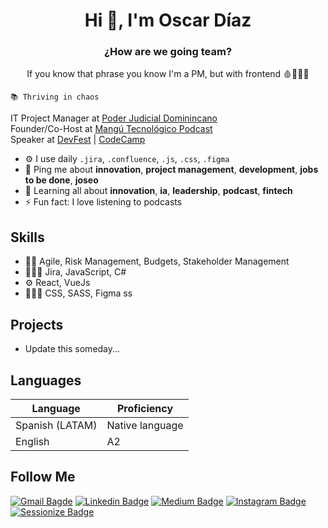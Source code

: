 <h1 align="center">Hi 🚀, I'm Oscar Díaz </h1>
<h3 align="center">¿How are we going team?</h3>
<p align="center">If you know that phrase you know I'm a PM, but with frontend 🩸👨🏾‍💻</p>

`📚 Thriving in chaos`

IT Project Manager at [Poder Judicial Dominincano](https://poderjudicial.gob.do)<br>
Founder/Co-Host at [Mangú Tecnológico Podcast](http://mangutecnologico.com)<br>
Speaker at [DevFest](https://devfest.gdgsantodomingo.org) | [CodeCamp](https://codecampsdq.com)

- ⚙️ I use daily `.jira`, `.confluence`, `.js`, `.css`, `.figma`
- 💬 Ping me about **innovation**, **project management**, **development**, **jobs to be done**, **joseo**
- 🌱 Learning all about **innovation**, **ia**, **leadership**, **podcast**, **fintech**
- ⚡️ Fun fact: I love listening to podcasts

## Skills
- 🥷🏾 Agile, Risk Management, Budgets, Stakeholder Management
- 👨🏾‍💻 Jira, JavaScript, C#
- ⚙️ React, VueJs
- 🧑🏾‍🎨 CSS, SASS, Figma
ss
## Projects
- Update this someday...

## Languages
| Language | Proficiency |
| ------------- | ------------------------------------------------------------------------- |
| Spanish (LATAM) | Native language |
| English | A2 |

## Follow Me
[![Gmail Bagde](https://img.shields.io/badge/-oscardiazaed@gmail.com-c14438?style=flat-square&logo=Gmail&logoColor=white&link=mailto:oscardiazaed@gmail.com)](mailto:oscardiazaed@gmail.com)
[![Linkedin Badge](https://img.shields.io/badge/-odiaz-blue?style=flat-square&logo=Linkedin&logoColor=white&link=https://www.linkedin.com/in/odiaz/)](https://www.linkedin.com/in/odiazr/)
[![Medium Badge](https://img.shields.io/badge/odiazr-12100E?style=flat-square&logo=medium&logoColor=white&link=https://odiazr.medium.com)](https://odiazr.medium.com)
[![Instagram Badge](https://img.shields.io/badge/odiazr-%23E4405F.svg?style=flat-square&logo=Instagram&logoColor=white&link=https://www.instagram.com/odiazr_/)](https://www.instagram.com/odiazr_/)
[![Sessionize Badge](https://img.shields.io/badge/odiaz_r-%17B394.svg?style=flat-square&logo=Sessionize&logoColor=white&link=https://sessionize.com/odiaz_r)](https://sessionize.com/odiaz_r)
